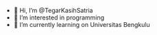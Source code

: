 - 👋 Hi, I’m @TegarKasihSatria
- 👀 I’m interested in programming
- 🌱 I’m currently learning on Universitas Bengkulu

<!---
Tegar Kasih Satria/ is a ✨ special ✨ repository because its `README.md` (this file) appears on your GitHub profile.
You can click the Preview link to take a look at your changes.
--->

